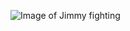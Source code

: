 ![Image of Jimmy fighting](https://uproxx.com/wp-content/uploads/2022/03/spoelstra-butler.jpg?w=1024)